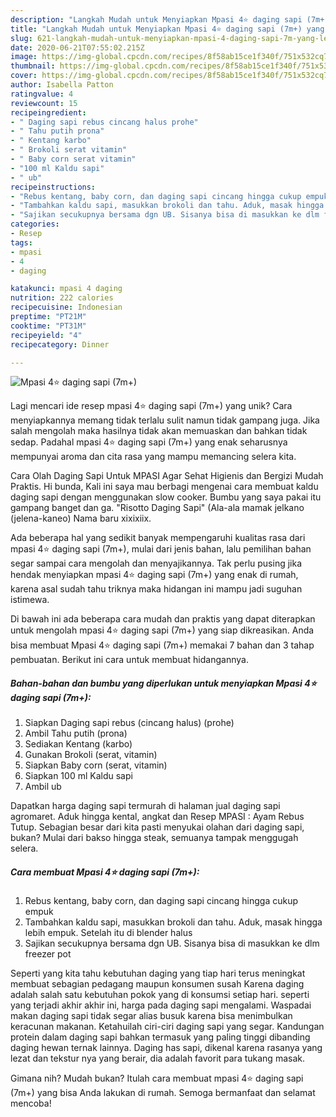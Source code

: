 ```yaml
---
description: "Langkah Mudah untuk Menyiapkan Mpasi 4⭐️ daging sapi (7m+) yang Lezat Sekali"
title: "Langkah Mudah untuk Menyiapkan Mpasi 4⭐️ daging sapi (7m+) yang Lezat Sekali"
slug: 621-langkah-mudah-untuk-menyiapkan-mpasi-4-daging-sapi-7m-yang-lezat-sekali
date: 2020-06-21T07:55:02.215Z
image: https://img-global.cpcdn.com/recipes/8f58ab15ce1f340f/751x532cq70/mpasi-4⭐️-daging-sapi-7m-foto-resep-utama.jpg
thumbnail: https://img-global.cpcdn.com/recipes/8f58ab15ce1f340f/751x532cq70/mpasi-4⭐️-daging-sapi-7m-foto-resep-utama.jpg
cover: https://img-global.cpcdn.com/recipes/8f58ab15ce1f340f/751x532cq70/mpasi-4⭐️-daging-sapi-7m-foto-resep-utama.jpg
author: Isabella Patton
ratingvalue: 4
reviewcount: 15
recipeingredient:
- " Daging sapi rebus cincang halus prohe"
- " Tahu putih prona"
- " Kentang karbo"
- " Brokoli serat vitamin"
- " Baby corn serat vitamin"
- "100 ml Kaldu sapi"
- " ub"
recipeinstructions:
- "Rebus kentang, baby corn, dan daging sapi cincang hingga cukup empuk"
- "Tambahkan kaldu sapi, masukkan brokoli dan tahu. Aduk, masak hingga lebih empuk. Setelah itu di blender halus"
- "Sajikan secukupnya bersama dgn UB. Sisanya bisa di masukkan ke dlm freezer pot"
categories:
- Resep
tags:
- mpasi
- 4
- daging

katakunci: mpasi 4 daging 
nutrition: 222 calories
recipecuisine: Indonesian
preptime: "PT21M"
cooktime: "PT31M"
recipeyield: "4"
recipecategory: Dinner

---
```



![Mpasi 4⭐️ daging sapi (7m+)](https://img-global.cpcdn.com/recipes/8f58ab15ce1f340f/751x532cq70/mpasi-4⭐️-daging-sapi-7m-foto-resep-utama.jpg)

Lagi mencari ide resep mpasi 4⭐️ daging sapi (7m+) yang unik? Cara menyiapkannya memang tidak terlalu sulit namun tidak gampang juga. Jika salah mengolah maka hasilnya tidak akan memuaskan dan bahkan tidak sedap. Padahal mpasi 4⭐️ daging sapi (7m+) yang enak seharusnya mempunyai aroma dan cita rasa yang mampu memancing selera kita.

Cara Olah Daging Sapi Untuk MPASI Agar Sehat Higienis dan Bergizi Mudah Praktis. Hi bunda, Kali ini saya mau berbagi mengenai cara membuat kaldu daging sapi dengan menggunakan slow cooker. Bumbu yang saya pakai itu gampang banget dan ga. &#34;Risotto Daging Sapi&#34; (Ala-ala mamak jelkano (jelena-kaneo) Nama baru xixixiix.

Ada beberapa hal yang sedikit banyak mempengaruhi kualitas rasa dari mpasi 4⭐️ daging sapi (7m+), mulai dari jenis bahan, lalu pemilihan bahan segar sampai cara mengolah dan menyajikannya. Tak perlu pusing jika hendak menyiapkan mpasi 4⭐️ daging sapi (7m+) yang enak di rumah, karena asal sudah tahu triknya maka hidangan ini mampu jadi suguhan istimewa.


Di bawah ini ada beberapa cara mudah dan praktis yang dapat diterapkan untuk mengolah mpasi 4⭐️ daging sapi (7m+) yang siap dikreasikan. Anda bisa membuat Mpasi 4⭐️ daging sapi (7m+) memakai 7 bahan dan 3 tahap pembuatan. Berikut ini cara untuk membuat hidangannya.

<!--inarticleads1-->

##### Bahan-bahan dan bumbu yang diperlukan untuk menyiapkan Mpasi 4⭐️ daging sapi (7m+):

1. Siapkan  Daging sapi rebus (cincang halus) (prohe)
1. Ambil  Tahu putih (prona)
1. Sediakan  Kentang (karbo)
1. Gunakan  Brokoli (serat, vitamin)
1. Siapkan  Baby corn (serat, vitamin)
1. Siapkan 100 ml Kaldu sapi
1. Ambil  ub


Dapatkan harga daging sapi termurah di halaman jual daging sapi agromaret. Aduk hingga kental, angkat dan Resep MPASI : Ayam Rebus Tutup. Sebagian besar dari kita pasti menyukai olahan dari daging sapi, bukan? Mulai dari bakso hingga steak, semuanya tampak menggugah selera. 

<!--inarticleads2-->

##### Cara membuat Mpasi 4⭐️ daging sapi (7m+):

1. Rebus kentang, baby corn, dan daging sapi cincang hingga cukup empuk
1. Tambahkan kaldu sapi, masukkan brokoli dan tahu. Aduk, masak hingga lebih empuk. Setelah itu di blender halus
1. Sajikan secukupnya bersama dgn UB. Sisanya bisa di masukkan ke dlm freezer pot


Seperti yang kita tahu kebutuhan daging yang tiap hari terus meningkat membuat sebagian pedagang maupun konsumen susah Karena daging adalah salah satu kebutuhan pokok yang di konsumsi setiap hari. seperti yang terjadi akhir akhir ini, harga pada daging sapi mengalami. Waspadai makan daging sapi tidak segar alias busuk karena bisa menimbulkan keracunan makanan. Ketahuilah ciri-ciri daging sapi yang segar. Kandungan protein dalam daging sapi bahkan termasuk yang paling tinggi dibanding daging hewan ternak lainnya. Daging has sapi, dikenal karena rasanya yang lezat dan tekstur nya yang berair, dia adalah favorit para tukang masak. 

Gimana nih? Mudah bukan? Itulah cara membuat mpasi 4⭐️ daging sapi (7m+) yang bisa Anda lakukan di rumah. Semoga bermanfaat dan selamat mencoba!
